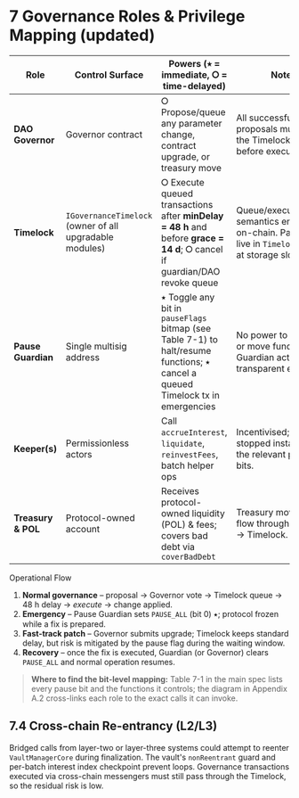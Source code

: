 # 7 Governance Roles & Privilege Mapping (updated)

| Role              | Control Surface                                         | Powers (⭑ = immediate, ⭘ = time-delayed)                                                                                         | Notes                                                                                                      |
| ----------------- | ------------------------------------------------------- | ------------------------------------------------------------------------------------------------------------------------------ | ----------------------------------------------------------------------------------------------------------- |
| **DAO Governor**  | Governor contract                                       | ⭘ Propose/queue any parameter change, contract upgrade, or treasury move                                                       | All successful proposals must enter the Timelock queue before execution.                                    |
| **Timelock**      | `IGovernanceTimelock` (owner of all upgradable modules) | ⭘ Execute queued transactions after **minDelay = 48 h** and before **grace = 14 d**; ⭘ cancel if guardian/DAO revoke queue     | Queue/execute/cancel semantics enforced on-chain. Parameters live in `TimelockConfig` at storage slot 23.  |
| **Pause Guardian**| Single multisig address                                 | ⭑ Toggle any bit in `pauseFlags` bitmap (see Table 7-1) to halt/resume functions; ⭑ cancel a queued Timelock tx in emergencies | No power to upgrade or move funds; Guardian actions are transparent events.                                 |
| **Keeper(s)**     | Permissionless actors                                   | Call `accrueInterest`, `liquidate`, `reinvestFees`, batch helper ops                                                           | Incentivised; can be stopped instantly via the relevant pause bits.                                         |
| **Treasury & POL**| Protocol-owned account                                  | Receives protocol-owned liquidity (POL) & fees; covers bad debt via `coverBadDebt`                                             | Treasury moves _must_ flow through Governor → Timelock.                                                     |

Operational Flow

1. **Normal governance** – proposal → Governor vote → Timelock queue → 48 h delay → _execute_ → change applied.
2. **Emergency** – Pause Guardian sets `PAUSE_ALL` (bit 0) ⭑; protocol frozen while a fix is prepared.
3. **Fast-track patch** – Governor submits upgrade; Timelock keeps standard delay, but risk is mitigated by the pause flag during the waiting window.
4. **Recovery** – once the fix is executed, Guardian (or Governor) clears `PAUSE_ALL` and normal operation resumes.

> **Where to find the bit-level mapping:** Table 7-1 in the main spec lists every pause bit and the functions it controls; the diagram in Appendix A.2 cross-links each role to the exact calls it can invoke.

## 7.4 Cross-chain Re-entrancy (L2/L3)

Bridged calls from layer-two or layer-three systems could attempt to reenter `VaultManagerCore` during finalization. The vault's `nonReentrant` guard and per-batch interest index checkpoint prevent loops. Governance transactions executed via cross-chain messengers must still pass through the Timelock, so the residual risk is low.
